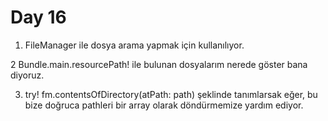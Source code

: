 # Day 16

1. FileManager ile dosya arama yapmak için kullanılıyor.

2 Bundle.main.resourcePath! ile bulunan dosyalarım nerede göster bana diyoruz.

3. try! fm.contentsOfDirectory(atPath: path) şeklinde tanımlarsak eğer, bu bize doğruca pathleri bir array olarak döndürmemize yardım ediyor.

